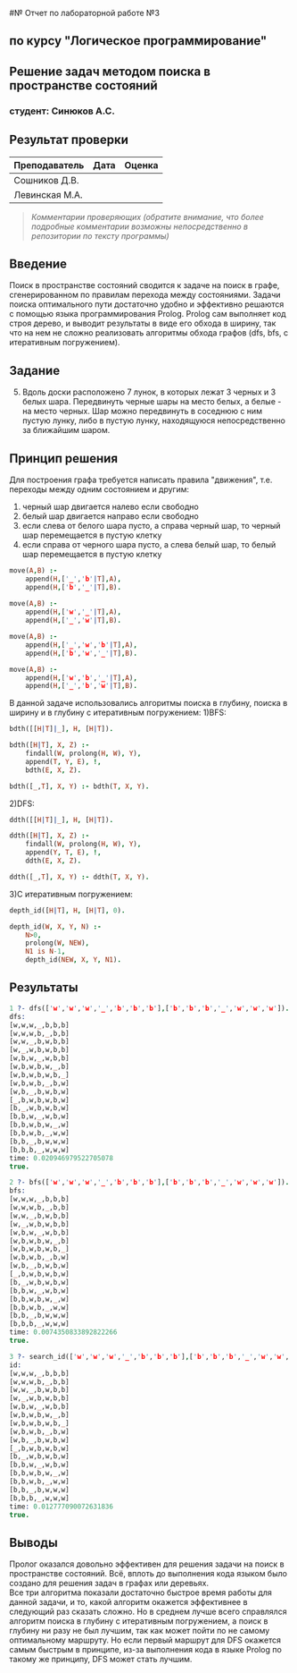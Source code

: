 #№ Отчет по лабораторной работе №3
## по курсу "Логическое программирование"

## Решение задач методом поиска в пространстве состояний

### студент: Синюков А.С.

## Результат проверки

| Преподаватель     | Дата         |  Оценка       |
|-------------------|--------------|---------------|
| Сошников Д.В. |              |               |
| Левинская М.А.|              |               |

> *Комментарии проверяющих (обратите внимание, что более подробные комментарии возможны непосредственно в репозитории по тексту программы)*


## Введение

Поиск в пространстве состояний сводится к задаче на поиск в графе, сгенерированном по правилам перехода между состояниями. Задачи поиска оптимального пути достаточно удобно и эффективно решаются с помощью языка программирования Prolog. Prolog сам выполняет код строя дерево, и выводит результаты в виде его обхода в ширину, так что на нем не сложно реализовать алгоритмы обхода графов (dfs, bfs, с итеративным погружением).


## Задание

5. Вдоль доски расположено 7 лунок, в которых лежат 3 черных и 3 белых шара. Передвинуть черные шары на место белых, а белые - на место черных. Шар можно передвинуть в соседнюю с ним пустую лунку, либо в пустую лунку, находящуюся непосредственно за ближайшим шаром.

## Принцип решения

Для построения графа требуется написать правила "движения", т.е. переходы между одним состоянием и другим:    
1) черный шар двигается налево если свободно    
2) белый шар двигается направо если свободно    
3) если слева от белого шара пусто, а справа черный шар, то черный шар перемещается в пустую клетку    
4) если справа от черного шара пусто, а слева белый шар, то белый шар перемещается в пустую клетку    
```prolog
move(A,B) :-
    append(H,['_','b'|T],A),
    append(H,['b','_'|T],B).
    
move(A,B) :-
    append(H,['w','_'|T],A),
    append(H,['_','w'|T],B).

move(A,B) :-
    append(H,['_','w','b'|T],A),
    append(H,['b','w','_'|T],B).

move(A,B) :-
    append(H,['w','b','_'|T],A),
    append(H,['_','b','w'|T],B).
```
В данной задаче использовались алгоритмы поиска в глубину, поиска в ширину и в глубину с итеративным погружением:
1)BFS:    
```prolog
bdth([[H|T]|_], H, [H|T]).

bdth([H|T], X, Z) :-
    findall(W, prolong(H, W), Y),
    append(T, Y, E), !,
    bdth(E, X, Z).

bdth([_,T], X, Y) :- bdth(T, X, Y).
```
2)DFS:    
```prolog
ddth([[H|T]|_], H, [H|T]).

ddth([H|T], X, Z) :-
    findall(W, prolong(H, W), Y),
    append(Y, T, E), !,
    ddth(E, X, Z).

ddth([_,T], X, Y) :- ddth(T, X, Y).
```
3)C итеративным погружением:
```prolog
depth_id([H|T], H, [H|T], 0).

depth_id(W, X, Y, N) :-
    N>0,
    prolong(W, NEW),
    N1 is N-1,
    depth_id(NEW, X, Y, N1).
```

## Результаты
```prolog
1 ?- dfs(['w','w','w','_','b','b','b'],['b','b','b','_','w','w','w']).
dfs:
[w,w,w,_,b,b,b]
[w,w,w,b,_,b,b]
[w,w,_,b,w,b,b]
[w,_,w,b,w,b,b]
[w,b,w,_,w,b,b]
[w,b,w,b,w,_,b]
[w,b,w,b,w,b,_]
[w,b,w,b,_,b,w]
[w,b,_,b,w,b,w]
[_,b,w,b,w,b,w]
[b,_,w,b,w,b,w]
[b,b,w,_,w,b,w]
[b,b,w,b,w,_,w]
[b,b,w,b,_,w,w]
[b,b,_,b,w,w,w]
[b,b,b,_,w,w,w]
time: 0.020946979522705078
true.

2 ?- bfs(['w','w','w','_','b','b','b'],['b','b','b','_','w','w','w']).
bfs:
[w,w,w,_,b,b,b]
[w,w,w,b,_,b,b]
[w,w,_,b,w,b,b]
[w,_,w,b,w,b,b]
[w,b,w,_,w,b,b]
[w,b,w,b,w,_,b]
[w,b,w,b,w,b,_]
[w,b,w,b,_,b,w]
[w,b,_,b,w,b,w]
[_,b,w,b,w,b,w]
[b,_,w,b,w,b,w]
[b,b,w,_,w,b,w]
[b,b,w,b,w,_,w]
[b,b,w,b,_,w,w]
[b,b,_,b,w,w,w]
[b,b,b,_,w,w,w]
time: 0.0074350833892822266
true.

3 ?- search_id(['w','w','w','_','b','b','b'],['b','b','b','_','w','w','w']).
id:
[w,w,w,_,b,b,b]
[w,w,w,b,_,b,b]
[w,w,_,b,w,b,b]
[w,_,w,b,w,b,b]
[w,b,w,_,w,b,b]
[w,b,w,b,w,_,b]
[w,b,w,b,w,b,_]
[w,b,w,b,_,b,w]
[w,b,_,b,w,b,w]
[_,b,w,b,w,b,w]
[b,_,w,b,w,b,w]
[b,b,w,_,w,b,w]
[b,b,w,b,w,_,w]
[b,b,w,b,_,w,w]
[b,b,_,b,w,w,w]
[b,b,b,_,w,w,w]
time: 0.012777090072631836
true.
```

## Выводы

Пролог оказался довольно эффективен для решения задачи на поиск в пространстве состояний. Всё, вплоть до выполнения кода языком было создано для решения задач в графах или деревьях.    
Все три алгоритма показали достаточно быстрое время работы для данной задачи, и то, какой алгоритм окажется эффективнее в следующий раз сказать сложно. Но в среднем лучше всего справлялся алгоритм поиска в глубину с итеративным погружением, а поиск в глубину ни разу не был лучшим, так как может пойти по не самому оптимальному маршруту. Но если первый маршрут для DFS окажется самым быстрым в принципе, из-за выполнения кода в языке Prolog по такому же принципу, DFS может стать лучшим.
